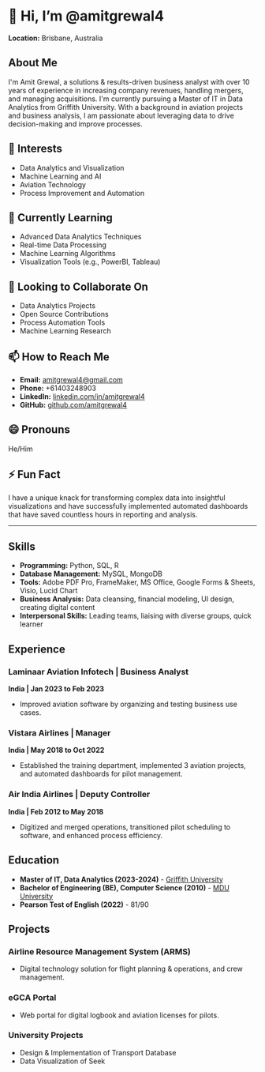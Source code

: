 # 👋 Hi, I’m @amitgrewal4
**Location:** Brisbane, Australia 

## About Me

I'm Amit Grewal, a solutions & results-driven business analyst with over 10 years of experience in increasing company revenues, handling mergers, and managing acquisitions. 
I'm currently pursuing a Master of IT in Data Analytics from Griffith University. With a background in aviation projects and business analysis, 
I am passionate about leveraging data to drive decision-making and improve processes.

## 👀 Interests

- Data Analytics and Visualization
- Machine Learning and AI
- Aviation Technology
- Process Improvement and Automation

## 🌱 Currently Learning

- Advanced Data Analytics Techniques
- Real-time Data Processing
- Machine Learning Algorithms
- Visualization Tools (e.g., PowerBI, Tableau)

## 💞️ Looking to Collaborate On

- Data Analytics Projects
- Open Source Contributions
- Process Automation Tools
- Machine Learning Research

## 📫 How to Reach Me

- **Email:** [amitgrewal4@gmail.com](mailto:amitgrewal4@gmail.com)
- **Phone:** +61403248903
- **LinkedIn:** [linkedin.com/in/amitgrewal4](https://www.linkedin.com/in/amitgrewal4)
- **GitHub:** [github.com/amitgrewal4](https://github.com/amitgrewal4)

## 😄 Pronouns

He/Him

## ⚡ Fun Fact

I have a unique knack for transforming complex data into insightful visualizations and 
have successfully implemented automated dashboards that have saved countless hours in reporting and analysis.

---

## Skills

- **Programming:** Python, SQL, R
- **Database Management:** MySQL, MongoDB
- **Tools:** Adobe PDF Pro, FrameMaker, MS Office, Google Forms & Sheets, Visio, Lucid Chart
- **Business Analysis:** Data cleansing, financial modeling, UI design, creating digital content
- **Interpersonal Skills:** Leading teams, liaising with diverse groups, quick learner

## Experience

### Laminaar Aviation Infotech | Business Analyst
**India | Jan 2023 to Feb 2023**
- Improved aviation software by organizing and testing business use cases.

### Vistara Airlines | Manager
**India | May 2018 to Oct 2022**
- Established the training department, implemented 3 aviation projects, and automated dashboards for pilot management.

### Air India Airlines | Deputy Controller
**India | Feb 2012 to May 2018**
- Digitized and merged operations, transitioned pilot scheduling to software, and enhanced process efficiency.

## Education

- **Master of IT, Data Analytics (2023-2024)** - [Griffith University](https://www.griffith.edu.au/)
- **Bachelor of Engineering (BE), Computer Science (2010)** - [MDU University](https://www.mdu.ac.in/)
- **Pearson Test of English (2022)** - 81/90

## Projects

### Airline Resource Management System (ARMS)
- Digital technology solution for flight planning & operations, and crew management.

### eGCA Portal
- Web portal for digital logbook and aviation licenses for pilots.

### University Projects
- Design & Implementation of Transport Database
- Data Visualization of Seek
